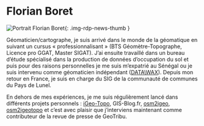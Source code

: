 # Florian Boret

![Portrait Florian Boret](https://cdn.geotribu.fr/img/internal/contributeurs/fbor.png "Portrait Florian Boret"){: .img-rdp-news-thumb }

Géomaticien/cartographe, je suis arrivé dans le monde de la géomatique en suivant un cursus « professionnalisant » (BTS Géomètre-Topographe, Licence pro GGAT, Master SIGAT). J’ai ensuite travaillé dans un bureau d’étude spécialisé dans la production de données d’occupation du sol et puis pour des raisons personnelles je me suis m’expatrié au Sénégal ou je suis intervenu comme géomaticien indépendant ([DATA\WAX](data-wax.com)). Depuis mon retour en France, je suis en charge du SIG de la communauté de communes du Pays de Lunel.

En dehors de mes expériences, je me suis régulièrement lancé dans différents projets personnels : [iGeo-Topo](https://www.igeo-topo.fr), GIS-Blog.fr, [osm2igeo](https://github.com/igeofr/osm2igeo), [osm2igeotopo](https://github.com/igeofr/osm2igeotopo) et c’est avec plaisir que j’interviens maintenant comme contributeur de la revue de presse de GeoTribu.
